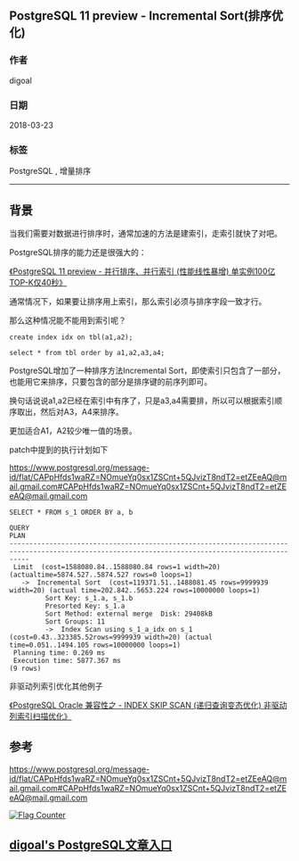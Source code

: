 ## PostgreSQL 11 preview - Incremental Sort(排序优化)    
                
### 作者                
digoal                
                
### 日期                
2018-03-23                
                
### 标签                
PostgreSQL , 增量排序         
                
----                
                
## 背景           
当我们需要对数据进行排序时，通常加速的方法是建索引，走索引就快了对吧。  
  
PostgreSQL排序的能力还是很强大的：  
  
[《PostgreSQL 11 preview - 并行排序、并行索引 (性能线性暴增) 单实例100亿TOP-K仅40秒》](../201802/20180204_01.md)    
  
通常情况下，如果要让排序用上索引，那么索引必须与排序字段一致才行。  
  
那么这种情况能不能用到索引呢？  
  
```  
create index idx on tbl(a1,a2);  
  
select * from tbl order by a1,a2,a3,a4;  
```  
  
PostgreSQL增加了一种排序方法Incremental Sort，即使索引只包含了一部分，也能用它来排序，只要包含的部分是排序键的前序列即可。  
  
换句话说说a1,a2已经在索引中有序了，只是a3,a4需要排，所以可以根据索引顺序取出，然后对A3，A4来排序。  
  
更加适合A1，A2较少唯一值的场景。  
  
patch中提到的执行计划如下  
  
https://www.postgresql.org/message-id/flat/CAPpHfds1waRZ=NOmueYq0sx1ZSCnt+5QJvizT8ndT2=etZEeAQ@mail.gmail.com#CAPpHfds1waRZ=NOmueYq0sx1ZSCnt+5QJvizT8ndT2=etZEeAQ@mail.gmail.com  
  
  
  
```  
SELECT * FROM s_1 ORDER BY a, b  
                                                                   QUERY  
PLAN  
-------------------------------------------------------------------------------------------------------------------------------------------------  
 Limit  (cost=1588080.84..1588080.84 rows=1 width=20) (actualtime=5874.527..5874.527 rows=0 loops=1)  
   ->  Incremental Sort  (cost=119371.51..1488081.45 rows=9999939 width=20) (actual time=202.842..5653.224 rows=10000000 loops=1)  
         Sort Key: s_1.a, s_1.b  
         Presorted Key: s_1.a  
         Sort Method: external merge  Disk: 29408kB  
         Sort Groups: 11  
         ->  Index Scan using s_1_a_idx on s_1  (cost=0.43..323385.52rows=9999939 width=20) (actual time=0.051..1494.105 rows=10000000 loops=1)  
 Planning time: 0.269 ms  
 Execution time: 5877.367 ms  
(9 rows)  
```  
  
非驱动列索引优化其他例子  
  
[《PostgreSQL Oracle 兼容性之 - INDEX SKIP SCAN (递归查询变态优化) 非驱动列索引扫描优化》](../201803/20180323_03.md)    
  
## 参考  
  
https://www.postgresql.org/message-id/flat/CAPpHfds1waRZ=NOmueYq0sx1ZSCnt+5QJvizT8ndT2=etZEeAQ@mail.gmail.com#CAPpHfds1waRZ=NOmueYq0sx1ZSCnt+5QJvizT8ndT2=etZEeAQ@mail.gmail.com  
  
    
  
<a rel="nofollow" href="http://info.flagcounter.com/h9V1"  ><img src="http://s03.flagcounter.com/count/h9V1/bg_FFFFFF/txt_000000/border_CCCCCC/columns_2/maxflags_12/viewers_0/labels_0/pageviews_0/flags_0/"  alt="Flag Counter"  border="0"  ></a>  
  
  
  
  
## [digoal's PostgreSQL文章入口](https://github.com/digoal/blog/blob/master/README.md "22709685feb7cab07d30f30387f0a9ae")
  
